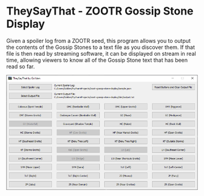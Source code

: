 # TheySayThat - ZOOTR Gossip Stone Display
Given a spoiler log from a ZOOTR seed, this program allows you to output the contents of the Gossip Stones to a text file as you discover them. If that file is then read by streaming software, it can be displayed on stream in real time, allowing viewers to know all of the Gossip Stone text that has been read so far.

![TheySayThat](https://github.com/Go1den/TheySayThat/blob/main/example.png?raw=true)
